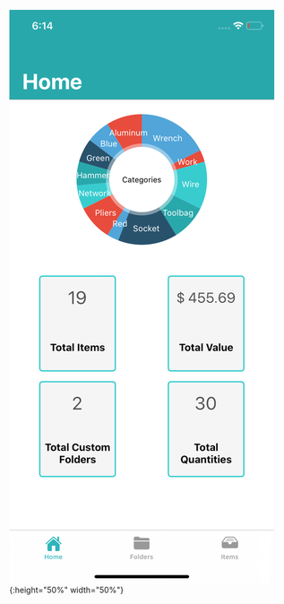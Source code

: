 
![Image of HomeScreen](https://github.com/DuranAdrian/Inventory_2.0/blob/master/Inventory_2.0/Screenshots/Home_Screen.png){:height="50%" width="50%"}
